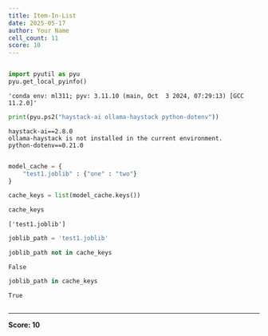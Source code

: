 ```yaml
---
title: Item-In-List
date: 2025-05-17
author: Your Name
cell_count: 11
score: 10
---
```


```python

```


```python
import pyutil as pyu
pyu.get_local_pyinfo()
```




    'conda env: ml311; pyv: 3.11.10 (main, Oct  3 2024, 07:29:13) [GCC 11.2.0]'




```python
print(pyu.ps2("haystack-ai ollama-haystack python-dotenv"))
```

    haystack-ai==2.8.0
    ollama-haystack is not installed in the current environment.
    python-dotenv==0.21.0
    



```python

```


```python
model_cache = {
    "test1.joblib" : {"one" : "two"}
}
```


```python
cache_keys = list(model_cache.keys())
```


```python
cache_keys
```




    ['test1.joblib']




```python
joblib_path = 'test1.joblib'
```


```python
joblib_path not in cache_keys
```




    False




```python
joblib_path in cache_keys
```




    True




```python

```


---
**Score: 10**